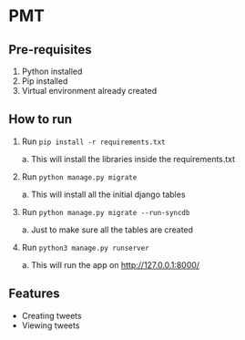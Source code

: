 # PMT

## Pre-requisites
1. Python installed
2. Pip installed
3. Virtual environment already created

## How to run
1.  Run `pip install -r requirements.txt`

    a. This will install the libraries inside the requirements.txt

2.  Run `python manage.py migrate`

    a. This will install all the initial django tables   

3.  Run `python manage.py migrate --run-syncdb`

    a. Just to make sure all the tables are created

4. Run `python3 manage.py runserver`

   a. This will run the app on http://127.0.0.1:8000/

## Features

- Creating tweets
- Viewing tweets
